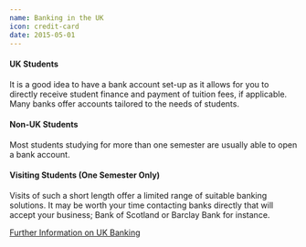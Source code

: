 ```yaml
---
name: Banking in the UK
icon: credit-card
date: 2015-05-01
---
```


#### UK Students

It is a good idea to have a bank account set-up as it allows for you to directly receive student finance and payment of tuition fees, if applicable. Many banks offer accounts tailored to the needs of students.

#### Non-UK Students

Most students studying for more than one semester are usually able to open a bank account.

#### Visiting Students (One Semester Only)

Visits of such a short length offer a limited range of suitable banking solutions. It may be worth your time contacting banks directly that will accept your business; Bank of Scotland or Barclay Bank for instance.

<a type="button" class="btn btn-default" href="http://www.ed.ac.uk/students/new-students/money/banking">
Further Information on UK Banking
</a>
